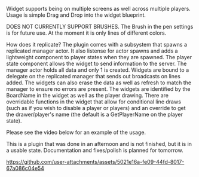 Widget supports being on multiple screens as well across multiple players. Usage is simple Drag and Drop into the widget blueprint.

DOES NOT CURRENTLY SUPPORT BRUSHES. The Brush in the pen settings is for future use. At the moment it is only lines of different colors.


How does it replicate?
The plugin comes with a subsystem that spawns a replicated manager actor. It also listense for actor spawns and adds a lightweight component to player states when they are spawned. The player state component allows the widget to send information to the server. The manager actor holds all data and only 1 is created. Widgets are bound to a delegate on the replicated manager that sends out broadcasts on lines added. The widgets can also erase the data as well as refresh to match the manager to ensure no errors are present. The widgets are identified by the BoardName in the widget as well as the player drawing. There are overridable functions in the widget that allow for conditional line draws (such as if you wish to disable a player or players) and an override to get the drawer/player's name (the default is a GetPlayerName on the player state). 

Please see the video below for an example of the usage. 

This is a plugin that was done in an afternoon and is not finished, but it is in a usable state.
Documentation and fixes/polish is planned for tomorrow.



https://github.com/user-attachments/assets/5021e16a-fe09-44fd-8017-67a086c04e54

